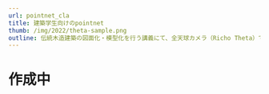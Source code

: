 ```yaml
---
url: pointnet_cla
title: 建築学生向けのpointnet
thumb: /img/2022/theta-sample.png
outline: 伝統木造建築の図面化・模型化を行う講義にて、全天球カメラ（Richo Theta）で撮影した全天球画像を情報の補足のために使おうと思ったのですが、そのまま撮って出しも味気ない…。ということで、説明を加えたり人物をマスクするために、一旦キューブ状に展開し、編集後にもとに戻すということをしています。
---
```


# 作成中